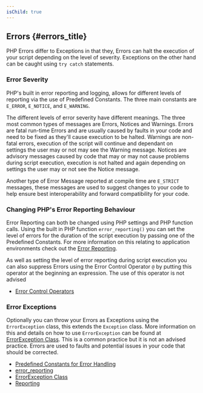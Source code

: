 ```yaml
--- 
isChild: true 
---
```


## Errors {#errors_title}

PHP Errors differ to Exceptions in that they, Errors can halt the execution of your script depending on the level of 
severity. Exceptions on the other hand can be caught using `try catch` statements.

### Error Severity

PHP's built in error reporting and logging, allows for different levels of reporting via the use of Predefined 
Constants. The three main constants are `E_ERROR`, `E_NOTICE`, and `E_WARNING`.

The different levels of error severity have different meanings. The three most common types of messages are Errors, 
Notices and Warnings. Errors are fatal run-time Errors and are usually caused by faults in your code and need to be 
fixed as they'll cause execution to be halted. Warnings are non-fatal errors, execution of the script will continue 
and dependant on settings the user may or not may see the Warning message. Notices are advisory messages caused by 
code that may or may not cause problems during script execution, execution is not halted and again depending on 
settings the user may or not see the Notice message.

Another type of Error Message reported at compile time are `E_STRICT` messages, these messages are used to suggest
changes to your code to help ensure best interoperability and forward compatibility for your code.

### Changing PHP's Error Reporting Behaviour

Error Reporting can both be changed using PHP settings and PHP function calls. Using the built in PHP function 
`error_reporting()` you can set the level of errors for the duration of the script execution by passing one of the 
Predefined Constants. For more information on this relating to application environments check 
out the [Error Reporting][errorreport].

As well as setting the level of error reporting during script execution you can also suppress Errors using the 
Error Control Operator `@` by putting this operator at the beginning an expression. The use of this operator 
is not advised 

* [Error Control Operators](http://php.net/manual/en/language.operators.errorcontrol.php)

### Error Exceptions

Optionally you can throw your Errors as Exceptions using the `ErrorException` class, this extends the `Exception` 
class. More information on this and details on how to use `ErrorException` can be found at 
[ErrorException Class][errorexception]. This is a common practice but it is not an advised practice. 
Errors are used to faults and potential issues in your code that should be corrected.

* [Predefined Constants for Error Handling](http://www.php.net/manual/en/errorfunc.constants.php)
* [error_reporting](http://www.php.net/manual/en/function.error-reporting.php)
* [ErrorException Class][errorexception]
* [Reporting][errorreport]

[errorexception]: http://php.net/manual/en/class.errorexception.php
[errorreport]: /#error_reporting
